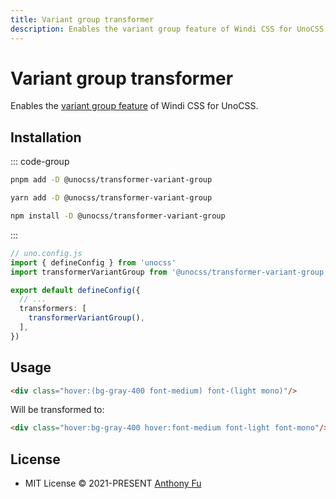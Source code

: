 ```yaml
---
title: Variant group transformer
description: Enables the variant group feature of Windi CSS for UnoCSS (@unocss/transformer-variant-group)
---
```


# Variant group transformer

Enables the [variant group feature](https://windicss.org/features/variant-groups.html) of Windi CSS for UnoCSS.

## Installation

::: code-group
  ```bash [pnpm]
  pnpm add -D @unocss/transformer-variant-group
  ```
  ```bash [yarn]
  yarn add -D @unocss/transformer-variant-group
  ```
  ```bash [npm]
  npm install -D @unocss/transformer-variant-group
  ```
:::

```ts
// uno.config.js
import { defineConfig } from 'unocss'
import transformerVariantGroup from '@unocss/transformer-variant-group'

export default defineConfig({
  // ...
  transformers: [
    transformerVariantGroup(),
  ],
})
```

## Usage

```html
<div class="hover:(bg-gray-400 font-medium) font-(light mono)"/>
```

Will be transformed to:

```html
<div class="hover:bg-gray-400 hover:font-medium font-light font-mono"/>
``` 

## License

- MIT License &copy; 2021-PRESENT [Anthony Fu](https://github.com/antfu)